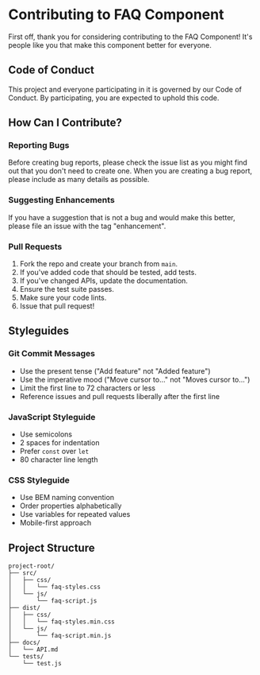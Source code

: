 # Contributing to FAQ Component

First off, thank you for considering contributing to the FAQ Component! It's people like you that make this component better for everyone.

## Code of Conduct

This project and everyone participating in it is governed by our Code of Conduct. By participating, you are expected to uphold this code.

## How Can I Contribute?

### Reporting Bugs

Before creating bug reports, please check the issue list as you might find out that you don't need to create one. When you are creating a bug report, please include as many details as possible.

### Suggesting Enhancements

If you have a suggestion that is not a bug and would make this better, please file an issue with the tag "enhancement".

### Pull Requests

1. Fork the repo and create your branch from `main`.
2. If you've added code that should be tested, add tests.
3. If you've changed APIs, update the documentation.
4. Ensure the test suite passes.
5. Make sure your code lints.
6. Issue that pull request!

## Styleguides

### Git Commit Messages

* Use the present tense ("Add feature" not "Added feature")
* Use the imperative mood ("Move cursor to..." not "Moves cursor to...")
* Limit the first line to 72 characters or less
* Reference issues and pull requests liberally after the first line

### JavaScript Styleguide

* Use semicolons
* 2 spaces for indentation
* Prefer `const` over `let`
* 80 character line length

### CSS Styleguide

* Use BEM naming convention
* Order properties alphabetically
* Use variables for repeated values
* Mobile-first approach

## Project Structure

```
project-root/
├── src/
│   ├── css/
│   │   └── faq-styles.css
│   └── js/
│       └── faq-script.js
├── dist/
│   ├── css/
│   │   └── faq-styles.min.css
│   └── js/
│       └── faq-script.min.js
├── docs/
│   └── API.md
└── tests/
    └── test.js
```